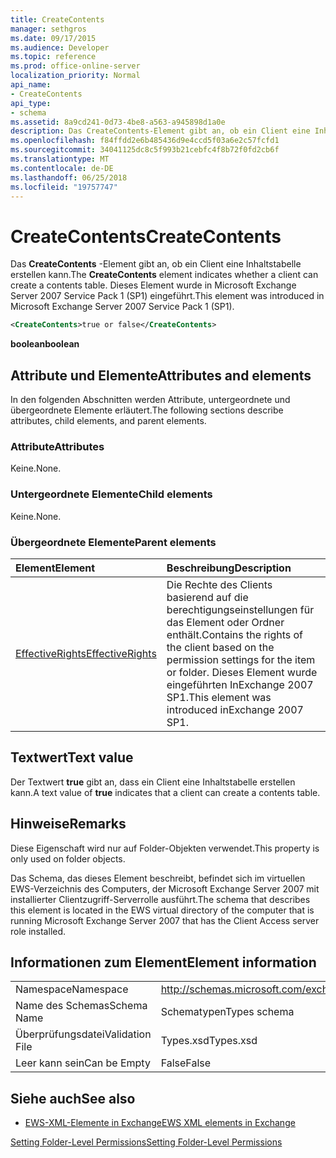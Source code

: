 ```yaml
---
title: CreateContents
manager: sethgros
ms.date: 09/17/2015
ms.audience: Developer
ms.topic: reference
ms.prod: office-online-server
localization_priority: Normal
api_name:
- CreateContents
api_type:
- schema
ms.assetid: 8a9cd241-0d73-4be8-a563-a945898d1a0e
description: Das CreateContents-Element gibt an, ob ein Client eine Inhaltstabelle erstellen kann. Dieses Element wurde in Microsoft Exchange Server 2007 Service Pack 1 (SP1) eingeführt.
ms.openlocfilehash: f84ffdd2e6b485436d9e4ccd5f03a6e2c57fcfd1
ms.sourcegitcommit: 34041125dc8c5f993b21cebfc4f8b72f0fd2cb6f
ms.translationtype: MT
ms.contentlocale: de-DE
ms.lasthandoff: 06/25/2018
ms.locfileid: "19757747"
---
```

# <a name="createcontents"></a><span data-ttu-id="dc195-104">CreateContents</span><span class="sxs-lookup"><span data-stu-id="dc195-104">CreateContents</span></span>

<span data-ttu-id="dc195-105">Das **CreateContents** -Element gibt an, ob ein Client eine Inhaltstabelle erstellen kann.</span><span class="sxs-lookup"><span data-stu-id="dc195-105">The **CreateContents** element indicates whether a client can create a contents table.</span></span> <span data-ttu-id="dc195-106">Dieses Element wurde in Microsoft Exchange Server 2007 Service Pack 1 (SP1) eingeführt.</span><span class="sxs-lookup"><span data-stu-id="dc195-106">This element was introduced in Microsoft Exchange Server 2007 Service Pack 1 (SP1).</span></span> 
  
```xml
<CreateContents>true or false</CreateContents>
```

 <span data-ttu-id="dc195-107">**boolean**</span><span class="sxs-lookup"><span data-stu-id="dc195-107">**boolean**</span></span>
## <a name="attributes-and-elements"></a><span data-ttu-id="dc195-108">Attribute und Elemente</span><span class="sxs-lookup"><span data-stu-id="dc195-108">Attributes and elements</span></span>

<span data-ttu-id="dc195-109">In den folgenden Abschnitten werden Attribute, untergeordnete und übergeordnete Elemente erläutert.</span><span class="sxs-lookup"><span data-stu-id="dc195-109">The following sections describe attributes, child elements, and parent elements.</span></span>
  
### <a name="attributes"></a><span data-ttu-id="dc195-110">Attribute</span><span class="sxs-lookup"><span data-stu-id="dc195-110">Attributes</span></span>

<span data-ttu-id="dc195-111">Keine.</span><span class="sxs-lookup"><span data-stu-id="dc195-111">None.</span></span>
  
### <a name="child-elements"></a><span data-ttu-id="dc195-112">Untergeordnete Elemente</span><span class="sxs-lookup"><span data-stu-id="dc195-112">Child elements</span></span>

<span data-ttu-id="dc195-113">Keine.</span><span class="sxs-lookup"><span data-stu-id="dc195-113">None.</span></span>
  
### <a name="parent-elements"></a><span data-ttu-id="dc195-114">Übergeordnete Elemente</span><span class="sxs-lookup"><span data-stu-id="dc195-114">Parent elements</span></span>

|<span data-ttu-id="dc195-115">**Element**</span><span class="sxs-lookup"><span data-stu-id="dc195-115">**Element**</span></span>|<span data-ttu-id="dc195-116">**Beschreibung**</span><span class="sxs-lookup"><span data-stu-id="dc195-116">**Description**</span></span>|
|:-----|:-----|
|[<span data-ttu-id="dc195-117">EffectiveRights</span><span class="sxs-lookup"><span data-stu-id="dc195-117">EffectiveRights</span></span>](effectiverights.md) <br/> |<span data-ttu-id="dc195-118">Die Rechte des Clients basierend auf die berechtigungseinstellungen für das Element oder Ordner enthält.</span><span class="sxs-lookup"><span data-stu-id="dc195-118">Contains the rights of the client based on the permission settings for the item or folder.</span></span> <span data-ttu-id="dc195-119">Dieses Element wurde eingeführten InExchange 2007 SP1.</span><span class="sxs-lookup"><span data-stu-id="dc195-119">This element was introduced inExchange 2007 SP1.</span></span>  <br/> |
   
## <a name="text-value"></a><span data-ttu-id="dc195-120">Textwert</span><span class="sxs-lookup"><span data-stu-id="dc195-120">Text value</span></span>

<span data-ttu-id="dc195-121">Der Textwert **true** gibt an, dass ein Client eine Inhaltstabelle erstellen kann.</span><span class="sxs-lookup"><span data-stu-id="dc195-121">A text value of **true** indicates that a client can create a contents table.</span></span> 
  
## <a name="remarks"></a><span data-ttu-id="dc195-122">Hinweise</span><span class="sxs-lookup"><span data-stu-id="dc195-122">Remarks</span></span>

<span data-ttu-id="dc195-123">Diese Eigenschaft wird nur auf Folder-Objekten verwendet.</span><span class="sxs-lookup"><span data-stu-id="dc195-123">This property is only used on folder objects.</span></span>
  
<span data-ttu-id="dc195-124">Das Schema, das dieses Element beschreibt, befindet sich im virtuellen EWS-Verzeichnis des Computers, der Microsoft Exchange Server 2007 mit installierter Clientzugriff-Serverrolle ausführt.</span><span class="sxs-lookup"><span data-stu-id="dc195-124">The schema that describes this element is located in the EWS virtual directory of the computer that is running Microsoft Exchange Server 2007 that has the Client Access server role installed.</span></span>
  
## <a name="element-information"></a><span data-ttu-id="dc195-125">Informationen zum Element</span><span class="sxs-lookup"><span data-stu-id="dc195-125">Element information</span></span>

|||
|:-----|:-----|
|<span data-ttu-id="dc195-126">Namespace</span><span class="sxs-lookup"><span data-stu-id="dc195-126">Namespace</span></span>  <br/> |http://schemas.microsoft.com/exchange/services/2006/types  <br/> |
|<span data-ttu-id="dc195-127">Name des Schemas</span><span class="sxs-lookup"><span data-stu-id="dc195-127">Schema Name</span></span>  <br/> |<span data-ttu-id="dc195-128">Schematypen</span><span class="sxs-lookup"><span data-stu-id="dc195-128">Types schema</span></span>  <br/> |
|<span data-ttu-id="dc195-129">Überprüfungsdatei</span><span class="sxs-lookup"><span data-stu-id="dc195-129">Validation File</span></span>  <br/> |<span data-ttu-id="dc195-130">Types.xsd</span><span class="sxs-lookup"><span data-stu-id="dc195-130">Types.xsd</span></span>  <br/> |
|<span data-ttu-id="dc195-131">Leer kann sein</span><span class="sxs-lookup"><span data-stu-id="dc195-131">Can be Empty</span></span>  <br/> |<span data-ttu-id="dc195-132">False</span><span class="sxs-lookup"><span data-stu-id="dc195-132">False</span></span>  <br/> |
   
## <a name="see-also"></a><span data-ttu-id="dc195-133">Siehe auch</span><span class="sxs-lookup"><span data-stu-id="dc195-133">See also</span></span>



- [<span data-ttu-id="dc195-134">EWS-XML-Elemente in Exchange</span><span class="sxs-lookup"><span data-stu-id="dc195-134">EWS XML elements in Exchange</span></span>](ews-xml-elements-in-exchange.md)


[<span data-ttu-id="dc195-135">Setting Folder-Level Permissions</span><span class="sxs-lookup"><span data-stu-id="dc195-135">Setting Folder-Level Permissions</span></span>](http://msdn.microsoft.com/library/c7530e86-5112-401c-b10a-9c054ae59f07%28Office.15%29.aspx)

